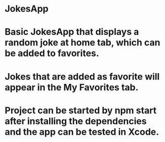 # JokesApp
# Basic JokesApp that displays a random joke at home tab, which can be added to favorites. 
# Jokes that are added as favorite will appear in the My Favorites tab.

# Project can be started by npm start after installing the dependencies and the app can be tested in Xcode.
